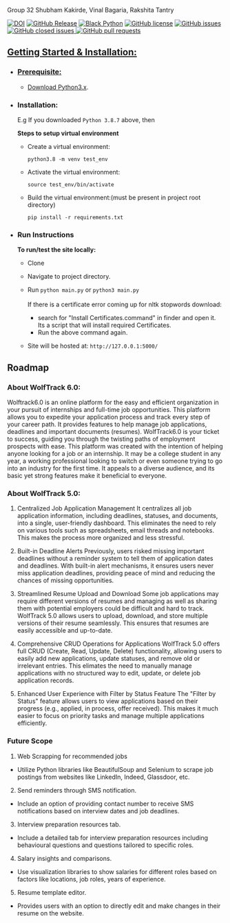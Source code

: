 Group 32
Shubham Kakirde, Vinal Bagaria, Rakshita Tantry

[![DOI](https://zenodo.org/badge/DOI/10.5281/zenodo.14188177.svg)](https://doi.org/10.5281/zenodo.14188177)
[![GitHub Release](https://img.shields.io/badge/release-v1.0.1.1-blue)](https://github.com/SE-vrs-organization/SE_Project3_Wolftrack)
[![Black Python](https://github.com/SE-vrs-organization/SE_Project3_Wolftrack/actions/workflows/blackformatting.yaml/badge.svg)](https://github.com/SE-vrs-organization/SE_Project3_Wolftrack/actions/workflows/python-build.yaml.yaml)
[![GitHub license](https://img.shields.io/github/license/SE-vrs-organization/SE_Project3_Wolftrack)](https://github.com/SE-vrs-organization/SE_Project3_Wolftrack/blob/main/License.md)
<a href="https://github.com/SE-vrs-organization/SE_Project3_Wolftrack/issues"><img alt="GitHub issues" src="https://img.shields.io/github/issues/SE-vrs-organization/SE_Project3_Wolftrack"></a>
<a href="https://github.com/SE-vrs-organization/SE_Project3_Wolftrack/issues"><img alt="GitHub closed issues" src="https://img.shields.io/github/issues-closed/SE-vrs-organization/SE_Project3_Wolftrack">
<a href="https://github.com/SE-vrs-organization/SE_Project3_Wolftrack/pulls"><img alt="GitHub pull requests" src="https://img.shields.io/github/issues-pr/SE-vrs-organization/SE_Project3_Wolftrack">

## Getting Started & Installation:

- ### Prerequisite:

  - Download [Python3.x](https://www.python.org/downloads/).

- ### Installation:

  E.g If you downloaded `Python 3.8.7` above, then

  **Steps to setup virtual environment**

  - Create a virtual environment:

    `python3.8 -m venv test_env`

  - Activate the virtual environment:

    `source test_env/bin/activate`

  - Build the virtual environment:(must be present in project root directory)

    `pip install -r requirements.txt`

- ### Run Instructions

  **To run/test the site locally:**

  - Clone

  - Navigate to project directory.

  - Run `python main.py` or `python3 main.py` <br> <br>
    If there is a certificate error coming up for nltk stopwords download: <br>

    - search for "Install Certificates.command" in finder and open it. Its a script that will install required Certificates. <br>
    - Run the above command again.

  - Site will be hosted at:
    `http://127.0.0.1:5000/`

## Roadmap

### About WolfTrack 6.0:

Wolftrack6.0 is an online platform for the easy and efficient organization in your pursuit of internships and full-time job opportunities. This platform allows you to expedite your application process and track every step of your career path. It provides features to help manage job applications, deadlines and important documents (resumes). WolfTrack6.0 is your ticket to success, guiding you through the twisting paths of employment prospects with ease. This platform was created with the intention of helping anyone looking for a job or an internship. It may be a college student in any year, a working professional looking to switch or even someone trying to go into an industry for the first time. It appeals to a diverse audience, and its basic yet strong features make it beneficial to everyone.

### About WolfTrack 5.0:

1. Centralized Job Application Management
   It centralizes all job application information, including deadlines, statuses, and documents, into a single, user-friendly dashboard. This eliminates the need to rely on various tools such as spreadsheets, email threads and notebooks. This makes the process more organized and less stressful.

2. Built-in Deadline Alerts
   Previously, users risked missing important deadlines without a reminder system to tell them of application dates and deadlines. With built-in alert mechanisms, it ensures users never miss application deadlines, providing peace of mind and reducing the chances of missing opportunities.

3. Streamlined Resume Upload and Download
   Some job applications may require different versions of resumes and managing as well as sharing them with potential employers could be difficult and hard to track. WolfTrack 5.0 allows users to upload, download, and store multiple versions of their resume seamlessly. This ensures that resumes are easily accessible and up-to-date.

4. Comprehensive CRUD Operations for Applications
   WolfTrack 5.0 offers full CRUD (Create, Read, Update, Delete) functionality, allowing users to easily add new applications, update statuses, and remove old or irrelevant entries. This elimates the need to manually manage applications with no structured way to edit, update, or delete job application records.

5. Enhanced User Experience with Filter by Status Feature
   The "Filter by Status" feature allows users to view applications based on their progress (e.g., applied, in process, offer received). This makes it much easier to focus on priority tasks and manage multiple applications efficiently.

### Future Scope

1. Web Scrapping for recommended jobs

- Utilize Python libraries like BeautifulSoup and Selenium to scrape job postings from websites like LinkedIn, Indeed, Glassdoor, etc.

2. Send reminders through SMS notification.

- Include an option of providing contact number to receive SMS notifications based on interview dates and job deadlines.

3. Interview preparation resources tab.

- Include a detailed tab for interview preparation resources including behavioural questions and questions tailored to specific roles.

4. Salary insights and comparisons.

- Use visualization libraries to show salaries for different roles based on factors like locations, job roles, years of experience.

5. Resume template editor.

- Provides users with an option to directly edit and make changes in their resume on the website.
